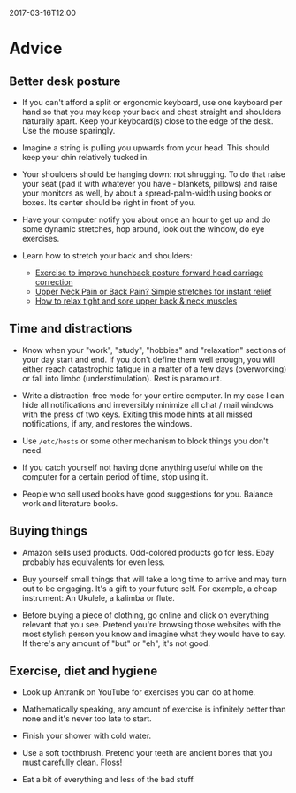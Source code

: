 2017-03-16T12:00
# Advice

## Better desk posture

* If you can't afford a split or ergonomic keyboard, use one keyboard per hand
  so that you may keep your back and chest straight and shoulders naturally
  apart. Keep your keyboard(s) close to the edge of the desk. Use the mouse
  sparingly.

* Imagine a string is pulling you upwards from your head. This should keep your
  chin relatively tucked in.

* Your shoulders should be hanging down: not shrugging. To do that raise your
  seat (pad it with whatever you have - blankets, pillows) and raise your
  monitors as well, by about a spread-palm-width using books or boxes. Its
  center should be right in front of you.

* Have your computer notify you about once an hour to get up and do some dynamic
  stretches, hop around, look out the window, do eye exercises.

* Learn how to stretch your back and shoulders:
  * [Exercise to improve hunchback posture forward head carriage correction](https://www.youtube.com/watch?v=LT_dFRnmdGs)
  * [Upper Neck Pain or Back Pain? Simple stretches for instant relief](https://youtu.be/OXpuLTuD5ec)
  * [How to relax tight and sore upper back & neck muscles](https://youtu.be/EiuHxQLEkCA)


## Time and distractions

* Know when your "work", "study", "hobbies" and "relaxation" sections of your
  day start and end. If you don't define them well enough, you will either reach
  catastrophic fatigue in a matter of a few days (overworking) or fall into
  limbo (understimulation). Rest is paramount.

* Write a distraction-free mode for your entire computer. In my case I can
  hide all notifications and irreversibly minimize all chat / mail windows
  with the press of two keys. Exiting this mode hints at all missed
  notifications, if any, and restores the windows.

* Use `/etc/hosts` or some other mechanism to block things you don't need.

* If you catch yourself not having done anything useful while on the computer
  for a certain period of time, stop using it.

* People who sell used books have good suggestions for you. Balance work and
  literature books.

## Buying things

* Amazon sells used products. Odd-colored products go for less. Ebay probably
  has equivalents for even less.

* Buy yourself small things that will take a long time to arrive and may turn
  out to be engaging. It's a gift to your future self. For example, a cheap
  instrument: An Ukulele, a kalimba or flute.

* Before buying a piece of clothing, go online and click on everything
  relevant that you see. Pretend you're browsing those websites with the most
  stylish person you know and imagine what they would have to say. If there's
  any amount of "but" or "eh", it's not good.

## Exercise, diet and hygiene

* Look up Antranik on YouTube for exercises you can do at home.

* Mathematically speaking, any amount of exercise is infinitely better than
  none and it's never too late to start.

* Finish your shower with cold water.

* Use a soft toothbrush. Pretend your teeth are ancient bones that you must
  carefully clean. Floss!

* Eat a bit of everything and less of the bad stuff.
